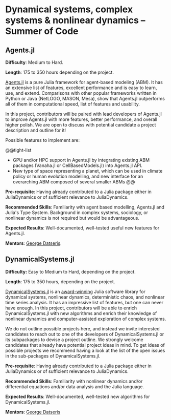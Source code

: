 # Dynamical systems, complex systems & nonlinear dynamics – Summer of Code


## Agents.jl

**Difficulty**: Medium to Hard.

**Length**: 175 to 350 hours depending on the project.

[Agents.jl](https://juliadynamics.github.io/Agents.jl/stable/) is a pure Julia framework for agent-based modeling (ABM). 
It has an extensive list of features, excellent performance and is
easy to learn, use, and extend. Comparisons with other popular
frameworks written in Python or Java (NetLOGO, MASON, Mesa), show that
Agents.jl outperforms all of them in computational speed, list of features
and usability.

In this project, contributors will be paired with lead developers of Agents.jl
to improve Agents.jl with more features, better performance, and overall higher polish.
We are open to discuss with potential candidate a project description and outline for it!

Possible features to implement are:

@@tight-list
- GPU and/or HPC support in Agents.jl by integrating existing ABM packages (Vanaha.jl or CellBasedModels.jl) into Agents.jl API.
- New type of space representing a planet, which can be used in climate policy or human evolution modelling, and new interface for an overarching ABM composed of several smaller ABMs
@@

**Pre-requisite**: Having already contributed to a Julia package either in JuliaDynamics or of sufficient relevance to JuliaDynamics.

**Recommended Skills**: Familiarity with agent based modelling, Agents.jl and Julia's Type System.
Background in complex systems, sociology, or nonlinear dynamics is not required but would be advantageous.

**Expected Results**: Well-documented, well-tested useful new features for Agents.jl.

**Mentors**: [George Datseris](https://github.com/Datseris).


## DynamicalSystems.jl

**Difficulty:** Easy to Medium to Hard, depending on the project.

**Length**: 175 to 350 hours, depending on the project.

[DynamicalSystems.jl](https://juliadynamics.github.io/DynamicalSystems.jl/latest/) is an [award-winning](https://dsweb.siam.org/The-Magazine/Article/winners-of-the-dsweb-2018-software-contest)
Julia software library for dynamical systems, nonlinear dynamics, deterministic chaos, and nonlinear time series analysis.
It has an impressive list of features, but one can never have enough. In this project, contributors will be able to
enrich DynamicalSystems.jl with new algorithms and enrich their knowledge of nonlinear dynamics and computer-assisted
exploration of complex systems.

We do not outline possible projects here, and instead we invite interested candidates to reach out to one 
of the developers of DynamicalSystems.jl or its subpackages to devise a project outline.
We strongly welcome candidates that already have potential project ideas in mind.
To get ideas of possible projects we recommend having a look at the list of the open
issues in the sub-packages of DynamicalSystems.jl.

**Pre-requisite**: Having already contributed to a Julia package either in JuliaDynamics or of sufficient relevance to JuliaDynamics.

**Recommended Skills**: Familiarity with nonlinear dynamics and/or differential equations and/or data analysis and the Julia language.

**Expected Results**: Well-documented, well-tested new algorithms for DynamicalSystems.jl.

**Mentors**: [George Datseris](https://github.com/Datseris)
